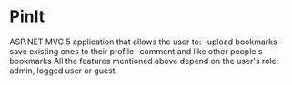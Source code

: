 # PinIt
ASP.NET MVC 5 application that allows the user to:
-upload bookmarks
-save existing ones to their profile
-comment and like other people's bookmarks
 All the features mentioned above depend on the user's role: admin, logged user or guest.
